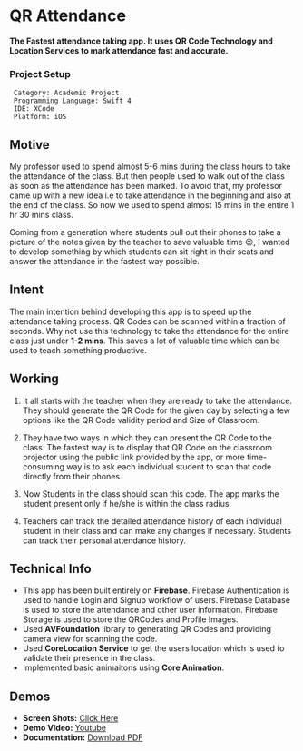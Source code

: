 # QR Attendance
**The Fastest attendance taking app. It uses QR Code Technology and Location Services to mark attendance fast
and accurate.**


### Project Setup
```
 Category: Academic Project
 Programming Language: Swift 4
 IDE: XCode
 Platform: iOS
 ```
 
 ## Motive
   My professor used to spend almost 5-6 mins during the class hours to take the attendance of the class. 
But then people used to walk out of the class as soon as the attendance has been marked. To avoid that,
my professor came up with a new idea i.e to take attendance in the beginning and also at the end of the class. 
So now we used to spend almost 15 mins in the entire 1 hr 30 mins class.
 
Coming from a generation where students pull out their phones to take a picture of the notes given by 
the teacher to save valuable time :wink:, I wanted to develop something by which students can sit right
in their seats and answer the attendance in the fastest way possible.


## Intent
   The main intention behind developing this app is to speed up the attendance taking process. 
   QR Codes can be scanned within a fraction of seconds. Why not use this technology to take the attendance
   for the entire class just under **1-2 mins**. This saves a lot of valuable time which can be used to 
   teach something productive.
   
   
## Working
   1. It all starts with the teacher when they are ready to take the attendance. They should generate the 
   QR Code for the given day by selecting a few options like the QR Code validity period and Size of Classroom. 
   
   2. They have two ways in which they can present the QR Code to the class. The fastest way is to display 
   that QR Code on the classroom projector using the public link provided by the app, or more time-consuming 
   way is to ask each individual student to scan that code directly from their phones.
   
   2. Now Students in the class should scan this code. The app marks the student present only if he/she is 
   within the class radius.
   
   3. Teachers can track the detailed attendance history of each individual student in their class and can
   make any changes if necessary. Students can track their personal attendance history.
   
   
   ## Technical Info
   * This app has been built entirely on **Firebase**. Firebase Authentication is used to handle Login and 
   Signup workflow of users. Firebase Database is used to store the attendance and other user information. 
   Firebase Storage is used to store the QRCodes and Profile Images.
   * Used **AVFoundation** library to generating QR Codes and providing camera view for scanning the code.
   * Used **CoreLocation Service** to get the users location which is used to validate their presence in the class.
   * Implemented basic animaitons using **Core Animation**.
   
   
   
   ## Demos
   * **Screen Shots:** [Click Here](https://github.com/ramsricharan/QR-Attendance/tree/master/Screen%20shot)
   * **Demo Video:** [Youtube](https://www.youtube.com/watch?v=ttO0YJeC_aI&feature=youtu.be)
   * **Documentation:** [Download PDF](https://drive.google.com/open?id=1ceZpQ5zsIT0cVKSUYMflW-XmKAVDRHYX)
   
   
   
